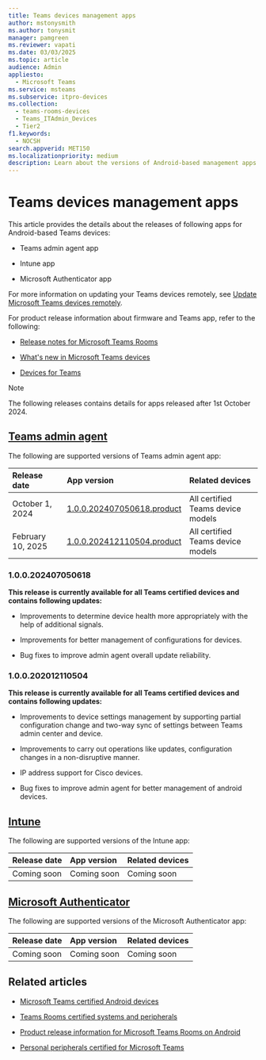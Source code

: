 ```yaml
---
title: Teams devices management apps
author: mstonysmith
ms.author: tonysmit
manager: pamgreen
ms.reviewer: vapati
ms.date: 03/03/2025
ms.topic: article
audience: Admin
appliesto:
  - Microsoft Teams
ms.service: msteams
ms.subservice: itpro-devices
ms.collection: 
  - teams-rooms-devices
  - Teams_ITAdmin_Devices
  - Tier2
f1.keywords: 
  - NOCSH
search.appverid: MET150
ms.localizationpriority: medium
description: Learn about the versions of Android-based management apps that are supported on Android-based Teams devices including the Teams admin agent app, the Intune app, and the Microsoft Authenticator app.
---
```

# Teams devices management apps

This article provides the details about the releases of following apps for Android-based Teams devices:

- Teams admin agent app
- Intune app

- Microsoft Authenticator app

For more information on updating your Teams devices remotely, see [Update Microsoft Teams devices remotely](/microsoftteams/devices/remote-update).

For product release information about firmware and Teams app, refer to the following:

- [Release notes for Microsoft Teams Rooms](/microsoftteams/rooms/rooms-release-note?tabs=Android)

- [What's new in Microsoft Teams devices](https://support.microsoft.com/office/what-s-new-in-microsoft-teams-devices-eabf4d81-acdd-4b23-afa1-9ee47bb7c5e2)

- [Devices for Teams](/microsoftteams/devices/teams-ip-phones#product-release-information-for-teams-phones)

> [!NOTE]
> The following releases contains details for apps released after 1st October 2024.
## [Teams admin agent](#tab/Agent)

The following are supported versions of Teams admin agent app:

|**Release date**|**App version**|**Related devices**|
|:-----|:-----|:-----|
|October 1, 2024|[1.0.0.202407050618.product](#100202407050618)|All certified Teams device models |
|February 10, 2025|[1.0.0.202412110504.product](#100202012110504)|All certified Teams device models|

### 1.0.0.202407050618

**This release is currently available for all Teams certified devices and contains following updates:** 

- Improvements to determine device health more appropriately with the help of additional signals.

- Improvements for better management of configurations for devices.

- Bug fixes to improve admin agent overall update reliability.

### 1.0.0.202012110504

**This release is currently available for all Teams certified devices and contains following updates:**

- Improvements to device settings management by supporting partial configuration change and two-way sync of settings between Teams admin center and device.

- Improvements to carry out operations like updates, configuration changes in a non-disruptive manner.

- IP address support for Cisco devices.

- Bug fixes to improve admin agent for better management of android devices.

## [Intune](#tab/Intune)

The following are supported versions of the Intune app:

|**Release date**|**App version**|**Related devices**|
|:-----|:-----|:-----|
|Coming soon|Coming soon|Coming soon|

## [Microsoft Authenticator](#tab/Authenticator)

The following are supported versions of the Microsoft Authenticator app:

|**Release date**|**App version**|**Related devices**|
|:-----|:-----|:-----|
|Coming soon|Coming soon|Coming soon|

## Related articles
- [Microsoft Teams certified Android devices](/microsoftteams/devices/teams-ip-phones)
- [Teams Rooms certified systems and peripherals](/microsoftteams/rooms/certified-hardware?tabs=Windows#teams-rooms-for-android-certification-program)
- [Product release information for Microsoft Teams Rooms on Android](/microsoftteams/rooms/android-app-firmware)

- [Personal peripherals certified for Microsoft Teams](/microsoftteams/devices/usb-devices)
